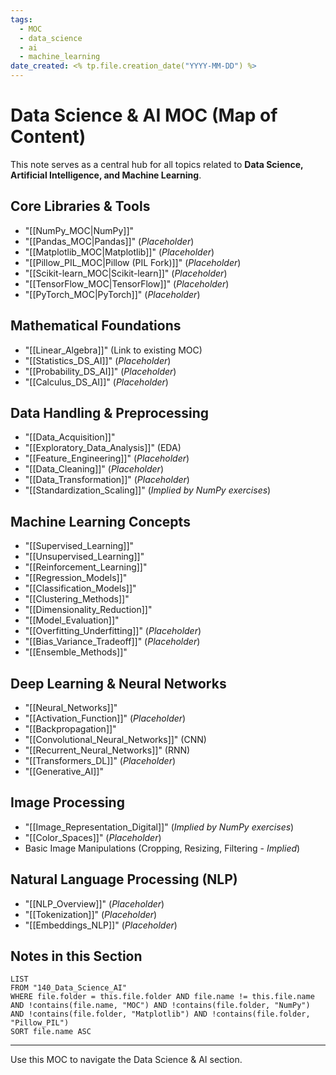 ```yaml
---
tags:
  - MOC
  - data_science
  - ai
  - machine_learning
date_created: <% tp.file.creation_date("YYYY-MM-DD") %>
---
```

# Data Science & AI MOC (Map of Content)

This note serves as a central hub for all topics related to **Data Science, Artificial Intelligence, and Machine Learning**.

## Core Libraries & Tools
- "[[NumPy_MOC|NumPy]]"
- "[[Pandas_MOC|Pandas]]" (*Placeholder*)
- "[[Matplotlib_MOC|Matplotlib]]" (*Placeholder*)
- "[[Pillow_PIL_MOC|Pillow (PIL Fork)]]" (*Placeholder*)
- "[[Scikit-learn_MOC|Scikit-learn]]" (*Placeholder*)
- "[[TensorFlow_MOC|TensorFlow]]" (*Placeholder*)
- "[[PyTorch_MOC|PyTorch]]" (*Placeholder*)

## Mathematical Foundations
- "[[Linear_Algebra]]" (Link to existing MOC)
- "[[Statistics_DS_AI]]" (*Placeholder*)
- "[[Probability_DS_AI]]" (*Placeholder*)
- "[[Calculus_DS_AI]]" (*Placeholder*)

## Data Handling & Preprocessing
- "[[Data_Acquisition]]"
- "[[Exploratory_Data_Analysis]]" (EDA)
- "[[Feature_Engineering]]" (*Placeholder*)
- "[[Data_Cleaning]]" (*Placeholder*)
- "[[Data_Transformation]]" (*Placeholder*)
- "[[Standardization_Scaling]]" (*Implied by NumPy exercises*)

## Machine Learning Concepts
- "[[Supervised_Learning]]"
- "[[Unsupervised_Learning]]"
- "[[Reinforcement_Learning]]"
- "[[Regression_Models]]"
- "[[Classification_Models]]"
- "[[Clustering_Methods]]"
- "[[Dimensionality_Reduction]]"
- "[[Model_Evaluation]]"
- "[[Overfitting_Underfitting]]" (*Placeholder*)
- "[[Bias_Variance_Tradeoff]]" (*Placeholder*)
- "[[Ensemble_Methods]]"

## Deep Learning & Neural Networks
- "[[Neural_Networks]]"
- "[[Activation_Function]]" (*Placeholder*)
- "[[Backpropagation]]"
- "[[Convolutional_Neural_Networks]]" (CNN)
- "[[Recurrent_Neural_Networks]]" (RNN)
- "[[Transformers_DL]]" (*Placeholder*)
- "[[Generative_AI]]"

## Image Processing
- "[[Image_Representation_Digital]]" (*Implied by NumPy exercises*)
- "[[Color_Spaces]]" (*Placeholder*)
- Basic Image Manipulations (Cropping, Resizing, Filtering - *Implied*)

## Natural Language Processing (NLP)
- "[[NLP_Overview]]" (*Placeholder*)
- "[[Tokenization]]" (*Placeholder*)
- "[[Embeddings_NLP]]" (*Placeholder*)

## Notes in this Section

```dataview
LIST
FROM "140_Data_Science_AI"
WHERE file.folder = this.file.folder AND file.name != this.file.name AND !contains(file.name, "MOC") AND !contains(file.folder, "NumPy") AND !contains(file.folder, "Matplotlib") AND !contains(file.folder, "Pillow_PIL")
SORT file.name ASC
```

---
Use this MOC to navigate the Data Science & AI section.